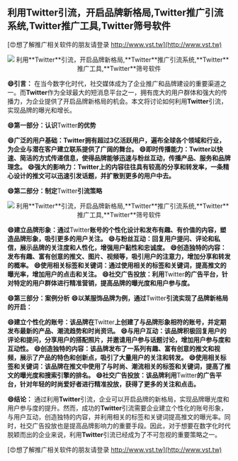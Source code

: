 ## **利用**Twitter**引流，开启品牌新格局,**Twitter**推广引流系统,**Twitter**推广工具,**Twitter**筛号软件**

[😍想了解推广相关软件的朋友请登录 http://www.vst.tw](http://www.vst.tw)

 <center><img src="https://vst.tw/MP4/tuiguang/png/3.png" alt="利用**Twitter**引流，开启品牌新格局,**Twitter**推广引流系统,**Twitter**推广工具,**Twitter**筛号软件"></center>

**😄引言：**
在当今数字化时代，社交媒体成为了企业推广和品牌建设的重要渠道之一。而**Twitter**作为全球最大的短消息平台之一，拥有庞大的用户群体和强大的传播力，为企业提供了开启品牌新格局的机会。本文将讨论如何利用**Twitter**引流，实现品牌的曝光和增长。

**😄第一部分：认识**Twitter**的优势**

**😄广泛的用户基础：**Twitter**拥有超过3亿活跃用户，遍布全球各个领域和行业，为企业与潜在客户建立联系提供了广阔的舞台。**
**😄即时传播能力：**Twitter**以快速、简洁的方式传递信息，使得品牌能够迅速与粉丝互动，传播产品、服务和品牌理念。**
**😄强大的影响力：**Twitter**上的内容往往具有较高的分享和转发率，一条精心设计的推文可以迅速引发话题，并扩散到更多的用户中去。**

**😄第二部分：制定**Twitter**引流策略**

 <center><img src="https://vst.tw/MP4/tuiguang/png/8.png" alt="利用**Twitter**引流，开启品牌新格局,**Twitter**推广引流系统,**Twitter**推广工具,**Twitter**筛号软件"></center>

**😄建立品牌形象：通过**Twitter**账号的个性化设计和发布有趣、有价值的内容，塑造品牌形象，吸引更多的用户关注。**
**😄与粉丝互动：回复用户提问、评论和私信，展示品牌的关注度和人性化，增强用户黏性和忠诚度。**
**😄创造独特的内容：发布有趣、富有创意的推文、图片、视频等，吸引用户的注意力，增加分享和转发的概率。**
**😄使用相关标签和关键词：通过使用相关的标签和关键词，提高推文的曝光率，增加用户的点击和关注。**
**😄社交广告投放：利用**Twitter**的广告平台，针对特定的用户群体进行精准营销，提高品牌的曝光度和用户参与度。**

**😄第三部分：案例分析**
**😄以某服饰品牌为例，通过**Twitter**引流实现了品牌新格局的开启：**

**😄建立个性化的账号：该品牌在**Twitter**上创建了与品牌形象相符的账号，并定期发布最新的产品、潮流趋势和时尚资讯。**
**😄与用户互动：该品牌积极回复用户的评论和提问，分享用户的搭配照片，并邀请用户参与话题讨论，增加用户参与度和互动性。**
**😄创造独特的内容：该品牌发布了一系列有趣、富有创意的推文和视频，展示了产品的特色和创新点，吸引了大量用户的关注和转发。**
**😄使用相关标签和关键词：该品牌在推文中使用了与时尚、潮流相关的标签和关键词，提高了推文的曝光度和搜索引擎的排名。**
**😄社交广告投放：该品牌利用**Twitter**的广告平台，针对年轻的时尚爱好者进行精准投放，获得了更多的关注和点击。**

**😄结论：**
通过利用**Twitter**引流，企业可以开启品牌的新格局，实现品牌曝光度和用户参与度的提升。然而，成功的**Twitter**引流需要企业建立个性化的账号形象，与用户互动，创造独特的内容，并利用相关的标签和关键词提高推文的曝光率。同时，社交广告投放也是提高品牌影响力的重要手段。因此，对于想要在数字化时代脱颖而出的企业来说，利用**Twitter**引流已经成为了不可忽视的重要策略之一。

[😍想了解推广相关软件的朋友请登录 http://www.vst.tw](http://www.vst.tw)



